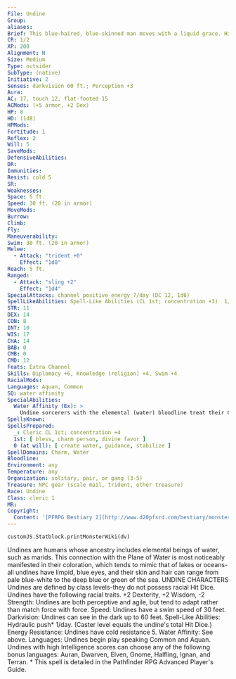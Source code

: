 ```yaml
---
File: Undine
Group: 
aliases: 
Brief: This blue-haired, blue-skinned man moves with a liquid grace. His ears are fin-like, and his hands and feet are webbed.
CR: 1/2
XP: 200
Alignment: N
Size: Medium
Type: outsider
SubType: (native)
Initiative: 2
Senses: darkvision 60 ft.; Perception +3
Aura: 
AC: 17, touch 12, flat-footed 15
ACMods: (+5 armor, +2 Dex)
HP: 8
HD: (1d8)
HPMods: 
Fortitude: 1
Reflex: 2
Will: 5
SaveMods: 
DefensiveAbilities: 
DR: 
Immunities: 
Resist: cold 5
SR: 
Weaknesses: 
Space: 5 ft.
Speed: 30 ft. (20 in armor)
MoveMods: 
Burrow: 
Climb: 
Fly: 
Maneuverability: 
Swim: 30 ft. (20 in armor)
Melee: 
  - Attack: "trident +0"
    Effect: "1d8"
Reach: 5 ft.
Ranged: 
  - Attack: "sling +2"
    Effect: "1d4"
SpecialAttacks: channel positive energy 7/day (DC 12, 1d6)
SpellLikeAbilities: Spell-Like Abilities (CL 1st; concentration +3)  1/day-hydraulic push*   Domain Spell-Like Abilities (CL 1st; concentration +4)  6/day-dazing touch  6/day-icicle (1d6+1 cold damage)
STR: 11
DEX: 14
CON: 8
INT: 10
WIS: 17
CHA: 14
BAB: 0
CMB: 0
CMD: 12
Feats: Extra Channel
Skills: Diplomacy +6, Knowledge (religion) +4, Swim +4
RacialMods: 
Languages: Aquan, Common
SQ: water affinity
SpecialAbilities:
  Water Affinity (Ex): >
    Undine sorcerers with the elemental (water) bloodline treat their Charisma score as 2 points higher for all sorcerer spells and class abilities. Undine clerics with the Water domain cast their Water domain powers and spells at +1 caster level.
SpellsKnown: 
SpellsPrepared:
  _: Cleric CL 1st; concentration +4
  1st: [ bless, charm person, divine favor ]
  0 (at will): [ create water, guidance, stabilize ]
SpellDomains: Charm, Water
Bloodline: 
Environment: any
Temperature: any
Organization: solitary, pair, or gang (3-5)
Treasure: NPC gear (scale mail, trident, other treasure)
Race: Undine
Class: cleric 1
MR: 
Copyright:
  Content: '[PFRPG Bestiary 2](http://www.d20pfsrd.com/bestiary/monster-listings/outsiders/undine)'
---
```

```dataviewjs
customJS.Statblock.printMonsterWiki(dv)
```
Undines are humans whose ancestry includes elemental beings of water, such as marids. This connection with the Plane of Water is most noticeably manifested in their coloration, which tends to mimic that of lakes or oceans-all undines have limpid, blue eyes, and their skin and hair can range from pale blue-white to the deep blue or green of the sea.  UNDINE CHARACTERS  Undines are defined by class levels-they do not possess racial Hit Dice. Undines have the following racial traits.  +2 Dexterity, +2 Wisdom, -2 Strength: Undines are both perceptive and agile, but tend to adapt rather than match force with force.  Speed: Undines have a swim speed of 30 feet.  Darkvision: Undines can see in the dark up to 60 feet.  Spell-Like Abilities: Hydraulic push* 1/day. (Caster level equals the undine's total Hit Dice.)  Energy Resistance: Undines have cold resistance 5.  Water Affinity: See above.  Languages: Undines begin play speaking Common and Aquan. Undines with high Intelligence scores can choose any of the following bonus languages: Auran, Dwarven, Elven, Gnome, Halfling, Ignan, and Terran.  * This spell is detailed in the Pathfinder RPG Advanced Player's Guide.
